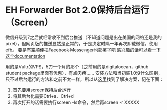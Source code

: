 # EH Forwarder Bot 2.0保持后台运行（Screen）

微信升级到7之后就经常收不到后台推送（不知道问题是出在美国的网络还是我的pixel），但网页版的推送显然是正常的，于是决定时隔一年再次卸载微信，使用efb。
<del>要是有空顺便把Facebook Messenger也部署了吧</del>
[感兴趣的话可以看一下这个documentation](https://ehforwarderbot.readthedocs.io/en/latest/index.html)

用的是Vultr的VPS，5刀一个月的那个（之前用的是digitalocean，github student package里面有优惠），有点肉疼……
安装方法和当初装1.0没什么区别，只不过后台运行的方法和之前不太一样，所以从[这里](https://whitecodes.github.io/2018/02/Eh-Forwarder-Bot-2-0/)找到了解决方案，记在下面：

1. 首先要用screen保持后台运行
2. 将其后台化需要Ctrl+a、Ctrl+d
3. 再次打开的话需要执行screen -ls命令，然后再screen -r XXXXX

